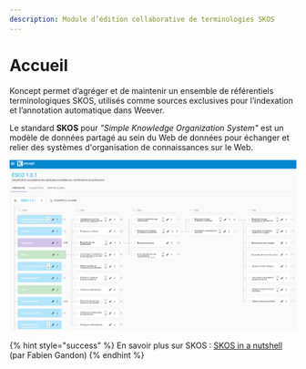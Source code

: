 ```yaml
---
description: Module d’édition collaborative de terminologies SKOS
---
```


# Accueil

Koncept permet d’agréger et de maintenir un ensemble de référentiels terminologiques SKOS, utilisés comme sources exclusives pour l’indexation et l’annotation automatique dans Weever. 

Le standard **SKOS** pour  _"Simple Knowledge Organization System"_ est un modèle de données partagé au sein du Web de données pour échanger et relier des systèmes d'organisation de connaissances sur le Web.

![Exemple du Th&#xE9;saurus ESCO \(classification europ&#xE9;enne des comp&#xE9;tences\)](.gitbook/assets/image%20%281%29.png)

{% hint style="success" %}
En savoir plus sur SKOS : [SKOS in a nutshell](https://www.slideshare.net/fabien_gandon/skos-in-a-nutshell-368338) \(par Fabien Gandon\)
{% endhint %}

